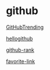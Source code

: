 
# github

[GitHubTrending](https://github.com/trending)

[hellogithub](https://hellogithub.com)

[github-rank](https://wangchujiang.com/github-rank/index.html)

[favorite-link](https://github.com/guanguans/favorite-link)

